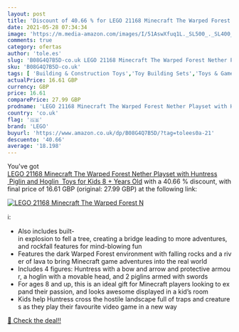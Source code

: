 ```yaml
---
layout: post
title: 'Discount of 40.66 % for LEGO 21168 Minecraft The Warped Forest N'
date: 2021-05-28 07:34:34
image: 'https://m.media-amazon.com/images/I/51AswXfuq1L._SL500_._SL400_.jpg'
comments: true
category: ofertas
author: 'tole.es'
slug: 'B08G4Q7B5D-co.uk LEGO 21168 Minecraft The Warped Forest Nether Playset...'
sku: 'B08G4Q7B5D-co.uk'
tags: [ 'Building & Construction Toys','Toy Building Sets','Toys & Games','Toys Store','lego', ]
actualPrice: 16.61 GBP
currency: GBP
price: 16.61
comparePrice: 27.99 GBP
prodname: 'LEGO 21168 Minecraft The Warped Forest Nether Playset with Huntress  Piglin and Hoglin  Toys for Kids 8 + Years Old'
country: 'co.uk'
flag: '🇬🇧'
brand: 'LEGO'
buyurl: 'https://www.amazon.co.uk/dp/B08G4Q7B5D/?tag=tolees0a-21'
descuento: '40.66'
average: '18.198'
---
```


You've got [LEGO 21168 Minecraft The Warped Forest Nether Playset with Huntress  Piglin and Hoglin  Toys for Kids 8 + Years Old](https://www.amazon.co.uk/dp/B08G4Q7B5D/?tag=tolees0a-21) with a  40.66 % discount, with final price of 16.61 GBP (original: 27.99 GBP) at the following link:

[![LEGO 21168 Minecraft The Warped Forest N](https://m.media-amazon.com/images/I/51AswXfuq1L._SL500_._SL400_.jpg)](https://www.amazon.co.uk/dp/B08G4Q7B5D/?tag=tolees0a-21)

ℹ️:

- Also includes built-in explosion to fell a tree, creating a bridge leading to more adventures, and rockfall features for mind-blowing fun
- Features the dark Warped Forest environment with falling rocks and a river of lava to bring Minecraft game adventures into the real world
- Includes 4 figures: Huntress with a bow and arrow and protective armour, a hoglin with a movable head, and 2 piglins armed with swords
- For ages 8 and up, this is an ideal gift for Minecraft players looking to expand their passion, and looks awesome displayed in a kid’s room
- Kids help Huntress cross the hostile landscape full of traps and creatures as they play their favourite video game in a new way

[🛒 Check the deal!!](https://www.amazon.co.uk/dp/B08G4Q7B5D/?tag=tolees0a-21)
